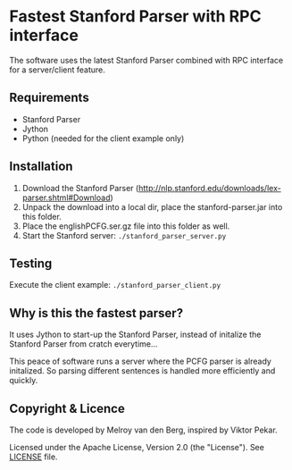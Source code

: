 Fastest Stanford Parser with RPC interface
==========================================
The software uses the latest Stanford Parser combined with RPC interface for a server/client feature.

Requirements
------------
- Stanford Parser 
- Jython
- Python (needed for the client example only)


Installation
------------
1. Download the Stanford Parser (http://nlp.stanford.edu/downloads/lex-parser.shtml#Download)
2. Unpack the download into a local dir, place the stanford-parser.jar into this folder.
3. Place the englishPCFG.ser.gz file into this folder as well.
4. Start the Stanford server: ```./stanford_parser_server.py```

Testing
-------
Execute the client example:  ```./stanford_parser_client.py```


Why is this the fastest parser?
-------------------------------
It uses Jython to start-up the Stanford Parser, instead of initalize the Stanford Parser from cratch everytime...

This  peace of software runs a server where the PCFG parser is already initalized. So parsing different sentences is handled more efficiently and quickly.

Copyright &amp; Licence
-----------------------
The code is developed by Melroy van den Berg, inspired by Viktor Pekar. 

Licensed under the Apache License, Version 2.0 (the "License"). See [LICENSE](LICENSE) file.
